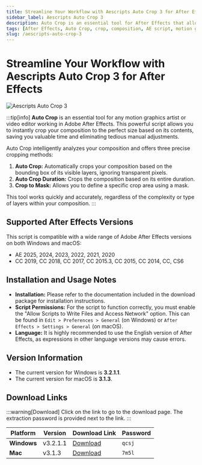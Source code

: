```yaml
---
title: Streamline Your Workflow with Aescripts Auto Crop 3 for After Effects
sidebar_label: Aescripts Auto Crop 3
description: Auto Crop is an essential tool for After Effects that allows you to instantly crop your composition to the perfect size based on its contents.
tags: [After Effects, Auto Crop, crop, composition, AE script, motion graphics, aescripts]
slug: /aescripts-auto-crop-3
---
```


# Streamline Your Workflow with Aescripts Auto Crop 3 for After Effects

![Aescripts Auto Crop 3](/img/auto-crop-3.jpg)

:::tip[info]
**Auto Crop** is an essential tool for any motion graphics artist or video editor working in Adobe After Effects. This powerful script allows you to instantly crop your composition to the perfect size based on its contents, saving you valuable time and eliminating tedious manual adjustments.

Auto Crop intelligently analyzes your composition and offers three precise cropping methods:

1.  **Auto Crop:** Automatically crops your composition based on the bounding box of its visible layers, ignoring transparent pixels.
2.  **Auto Crop Duration:** Crops the composition based on its entire duration.
3.  **Crop to Mask:** Allows you to define a specific crop area using a mask.

This tool works quickly and accurately, regardless of the complexity or type of layers within your composition.
:::

## Supported After Effects Versions

This script is compatible with a wide range of Adobe After Effects versions on both Windows and macOS:
- AE 2025, 2024, 2023, 2022, 2021, 2020
- CC 2019, CC 2018, CC 2017, CC 2015.3, CC 2015, CC 2014, CC, CS6

## Installation and Usage Notes

- **Installation:** Please refer to the documentation included in the download package for installation instructions.
- **Script Permissions:** For the script to function correctly, you must enable the "Allow Scripts to Write Files and Access Network" option. This can be found in `Edit > Preferences > General` (on Windows) or `After Effects > Settings > General` (on macOS).
- **Language:** It is highly recommended to use the English version of After Effects, as expressions in other language versions may cause errors.

## Version Information

- The current version for Windows is **3.2.1.1**.
- The current version for macOS is **3.1.3**.

## Download Links

:::warning[Download]
Click on the link to go to the download page. The extraction password is provided next to the link.
:::

| Platform | Version | Download Link | Password |
|---|---|---|---|
| **Windows** | v3.2.1.1 | [Download](https://pan.baidu.com/s/1AHkxSb5g3w-2oH2qfTOK8w?pwd=qcsj) | `qcsj` |
| **Mac** | v3.1.3 | [Download](https://pan.baidu.com/s/1kjSkHWe6LOQtx_HFsgjkCQ?pwd=7m5l) | `7m5l` |
